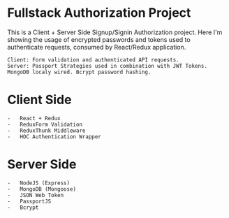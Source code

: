 # Fullstack Authorization Project
This is a Client + Server Side Signup/Signin Authorization project. Here I'm showing the usage of encrypted passwords and tokens used to authenticate requests, consumed by React/Redux application. 
```    
Client: Form validation and authenticated API requests.  
Server: Passport Strategies used in combination with JWT Tokens. MongoDB localy wired. Bcrypt password hashing.
```

# Client Side 

    -   React + Redux
    -   ReduxForm Validation
    -   ReduxThunk Middleware
    -   HOC Authentication Wrapper

# Server Side 

    -   NodeJS (Express)
    -   MongoDB (Mongoose)
    -   JSON Web Token
    -   PassportJS
    -   Bcrypt